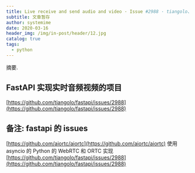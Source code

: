 ```yaml
---
title: Live receive and send audio and video · Issue #2988 · tiangolo、fastapi
subtitle: 文章暂存
author: systemime
date: 2020-03-16
header_img: /img/in-post/header/12.jpg
catalog: true
tags:
  - python
---
```

摘要.

<!-- more -->
## FastAPI 实现实时音频视频的项目

 [https://github.com/tiangolo/fastapi/issues/2988](https://github.com/tiangolo/fastapi/issues/2988) 

## 备注: fastapi 的 issues

 [https://github.com/aiortc/aiortc](https://github.com/aiortc/aiortc)
 使用 asyncio 的 Python 的 WebRTC 和 ORTC 实现 
 [https://github.com/tiangolo/fastapi/issues/2988](https://github.com/tiangolo/fastapi/issues/2988)
